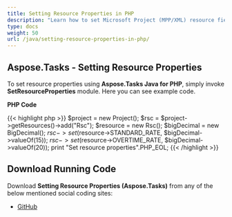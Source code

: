 ```yaml
---
title: Setting Resource Properties in PHP
description: "Learn how to set Microsoft Project (MPP/XML) resource fields using Aspose.Tasks Java for PHP."
type: docs
weight: 50
url: /java/setting-resource-properties-in-php/
---
```


## **Aspose.Tasks - Setting Resource Properties**
To set resource properties using **Aspose.Tasks Java for PHP**, simply invoke **SetResourceProperties** module. Here you can see example code.

**PHP Code**

{{< highlight php >}}
$project = new Project();
$rsc = $project->getResources()->add("Rsc");
$resource = new Rsc();
$bigDecimal = new BigDecimal();
$rsc->set($resource->STANDARD_RATE, $bigDecimal->valueOf(15));
$rsc->set($resource->OVERTIME_RATE, $bigDecimal->valueOf(20));
print "Set resource properties".PHP_EOL;
{{< /highlight >}}

## **Download Running Code**
Download **Setting Resource Properties (Aspose.Tasks)** from any of the below mentioned social coding sites:

- [GitHub](https://github.com/aspose-tasks/Aspose.Tasks-for-Java/blob/master/Plugins/Aspose_Tasks_Java_for_PHP/src/aspose/tasks/WorkingWithResources/SetResourceProperties.php)
